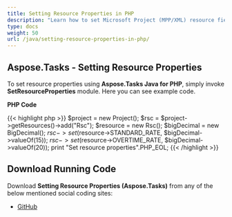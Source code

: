 ```yaml
---
title: Setting Resource Properties in PHP
description: "Learn how to set Microsoft Project (MPP/XML) resource fields using Aspose.Tasks Java for PHP."
type: docs
weight: 50
url: /java/setting-resource-properties-in-php/
---
```


## **Aspose.Tasks - Setting Resource Properties**
To set resource properties using **Aspose.Tasks Java for PHP**, simply invoke **SetResourceProperties** module. Here you can see example code.

**PHP Code**

{{< highlight php >}}
$project = new Project();
$rsc = $project->getResources()->add("Rsc");
$resource = new Rsc();
$bigDecimal = new BigDecimal();
$rsc->set($resource->STANDARD_RATE, $bigDecimal->valueOf(15));
$rsc->set($resource->OVERTIME_RATE, $bigDecimal->valueOf(20));
print "Set resource properties".PHP_EOL;
{{< /highlight >}}

## **Download Running Code**
Download **Setting Resource Properties (Aspose.Tasks)** from any of the below mentioned social coding sites:

- [GitHub](https://github.com/aspose-tasks/Aspose.Tasks-for-Java/blob/master/Plugins/Aspose_Tasks_Java_for_PHP/src/aspose/tasks/WorkingWithResources/SetResourceProperties.php)
